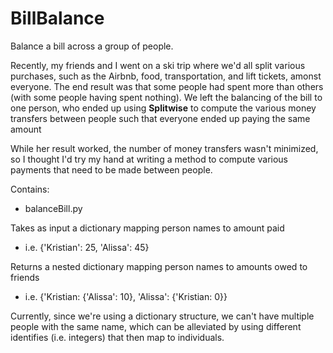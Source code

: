 # BillBalance
Balance a bill across a group of people.

Recently, my friends and I went on a ski trip where we'd all split various purchases, such as the Airbnb, food, transportation, and lift tickets, amonst everyone.  The end result was that some people had spent more than others (with some people having spent nothing).  We left the balancing of the bill to one person, who ended up using **Splitwise** to compute the various money transfers between people such that everyone ended up paying the same amount

While her result worked, the number of money transfers wasn't minimized, so I thought I'd try my hand at writing a method to compute various payments that need to be made between people.

Contains:
  - balanceBill.py

Takes as input a dictionary mapping person names to amount paid
  - i.e. {'Kristian': 25, 'Alissa': 45}

Returns a nested dictionary mapping person names to amounts owed to friends
  - i.e. {'Kristian: {'Alissa': 10}, 'Alissa': {'Kristian: 0}}
      

Currently, since we're using a dictionary structure, we can't have multiple people with the same name, which can be alleviated by using different identifies (i.e. integers) that then map to individuals.
